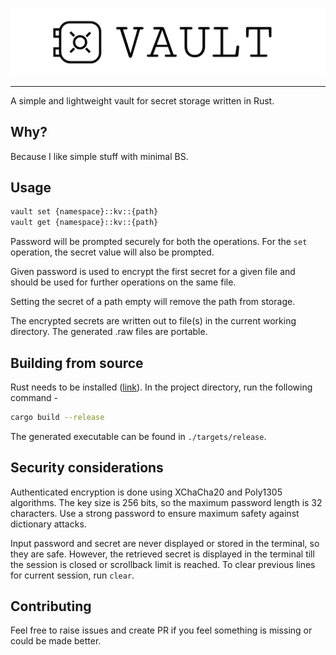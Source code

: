 ![vault_logo](images/logo.png)

<hr>

A simple and lightweight vault for secret storage written in Rust.

## Why?
Because I like simple stuff with minimal BS.

## Usage
```sh
vault set {namespace}::kv::{path}
vault get {namespace}::kv::{path}
```

Password will be prompted securely for both the operations. For the `set` operation, the secret value will also be prompted.

Given password is used to encrypt the first secret for a given file and should be used for further operations on the same file.

Setting the secret of a path empty will remove the path from storage.

The encrypted secrets are written out to file(s) in the current working directory. The generated .raw files are portable.

## Building from source
Rust needs to be installed ([link](https://www.rust-lang.org/tools/install)). In the project directory, run the following command -

```sh
cargo build --release
```

The generated executable can be found in `./targets/release`.

## Security considerations
Authenticated encryption is done using XChaCha20 and Poly1305 algorithms. The key size is 256 bits, so the maximum password length is 32 characters. Use a strong password to ensure maximum safety against dictionary attacks.

Input password and secret are never displayed or stored in the terminal, so they are safe. However, the retrieved secret is displayed in the terminal till the session is closed or scrollback limit is reached. To clear previous lines for current session, run `clear`.

## Contributing
Feel free to raise issues and create PR if you feel something is missing or could be made better.
